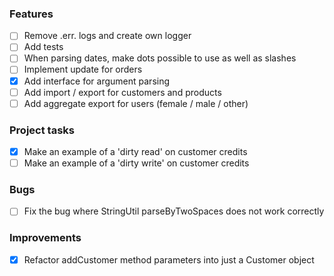 ### Features
- [ ] Remove .err. logs and create own logger
- [ ] Add tests
- [ ] When parsing dates, make dots possible to use as well as slashes
- [ ] Implement update for orders
- [x] Add interface for argument parsing
- [ ] Add import / export for customers and products
- [ ] Add aggregate export for users (female / male / other)

### Project tasks
- [x] Make an example of a 'dirty read' on customer credits
- [ ] Make an example of a 'dirty write' on customer credits

### Bugs
- [ ] Fix the bug where StringUtil parseByTwoSpaces does not work correctly

### Improvements
- [x] Refactor addCustomer method parameters into just a Customer object
